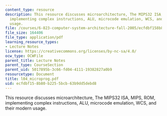 ```yaml
---
content_type: resource
description: This resource discusses microarchitecture, The MIPS32 ISA, MIPS, ROM,
  implementing complex instructions, ALU, microcode emulation, WCS, and their modern
  usage.
file: /courses/6-823-computer-system-architecture-fall-2005/ecfdbf158b80b2255bcb63b9dd5debd8_l04_microprog.pdf
file_size: 164406
file_type: application/pdf
learning_resource_types:
- Lecture Notes
license: https://creativecommons.org/licenses/by-nc-sa/4.0/
ocw_type: OCWFile
parent_title: Lecture Notes
parent_type: CourseSection
parent_uid: 5017895b-3c66-fd04-4111-19382827a0b9
resourcetype: Document
title: l04_microprog.pdf
uid: ecfdbf15-8b80-b225-5bcb-63b9dd5debd8
---
```

This resource discusses microarchitecture, The MIPS32 ISA, MIPS, ROM, implementing complex instructions, ALU, microcode emulation, WCS, and their modern usage.